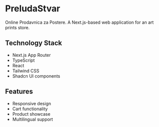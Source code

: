 # PreludaStvar

Online Prodavnica za Postere. A Next.js-based web application for an art prints store.

## Technology Stack
- Next.js App Router
- TypeScript
- React
- Tailwind CSS
- Shadcn UI components

## Features
- Responsive design
- Cart functionality
- Product showcase
- Multilingual support
